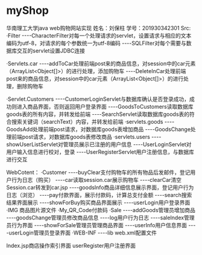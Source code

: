 # myShop
华南理工大学java web购物网站实现
姓名：刘保柱
学号：201930342301
Src:
·Filter
----CharacterFilter对每一个处理请求的servlet，设置请求与相应的文本编码为utf-8，对请求的每个参数统一为utf-8编码
----SQLFilter对每个需要与数据库交互的servlet设置JDBC连接

·Servlets.car
----addToCar处理前端post来的商品信息，对session中的car元素（ArrayList<Object[]>）的进行处理，添加购物车
----DeleteInCar处理前端post来的商品信息，对session中的car元素（ArrayList<Object[]>）的进行处理，删除购物车

·Servlet.Customers
----CustomerLoginServlet与数据库确认是否登录成功，成功则进入商品界面，否则返回用户登录界面
----GoodsToCustomers读取数据库goods表的所有内容，并转发给前端
----SearchServlet读取数据库goods表的符合搜索关键词（searchText）内容，并转发给前端
·servlets.goods
----GoodsAdd处理前端post请求，对数据库goods表增加商品
----GoodsChange处理前端post请求，对数据库goods表修改商品
·servlets.users
----showUserListServlet对管理员展示已注册的用户信息
----UserLoginServlet对用户输入信息进行校对，登录
----UserRegisterServlet用户注册信息，与数据库进行交互

WebCotent：
·Customer
----buyClear支付购物车的所有物品后发邮件，登记用户行为日志（购买）
----car读取session.car展示购物车
----clearCar清空Session.car转发到car.jsp
----goodsInfo商品详细信息展示界面，登记用户行为日志（浏览）
----pay付款界面，展示付款码，计算总支付金额
----search搜索结果界面展示
----showForBuy购买商品界面展示
----userLogin用户登录界面
·IMG
商品图片源文件
·My_QR_Code付款码
·Sale
----addGoods管理员增加商品
----goodsChange管理员修改商品信息
----log用户行为日志
----saleIndex管理员行为界面
----showForSale管理员管理商品界面
----userInfo用户信息界面
----userLogin管理员登录界面
·WEB-INF
----lib web.xml配置文件

Index.jsp商店操作索引界面
userRegister用户注册界面
